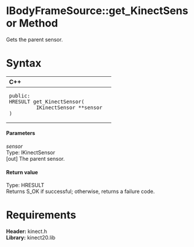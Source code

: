 IBodyFrameSource::get\_KinectSensor Method  
==========================================  

Gets the parent sensor. <span id="syntaxSection"></span>

Syntax  
======  

<table>
<colgroup>
<col width="100%" />
</colgroup>
<thead>
<tr class="header">
<th align="left">C++</th>
</tr>
</thead>
<tbody>
<tr class="odd">
<td align="left"><pre><code>public:  
HRESULT get_KinectSensor(  
         IKinectSensor **sensor  
)</code></pre></td>
</tr>
</tbody>
</table>

<span id="ID4EG"></span>
#### Parameters  

*sensor*    
Type: IKinectSensor  
[out] The parent sensor.  

<span id="ID4EP"></span>
#### Return value  

Type: HRESULT  
Returns S\_OK if successful; otherwise, returns a failure code.  

<span id="requirements"></span>

Requirements  
============  

**Header:** kinect.h  
**Library:** kinect20.lib  



<!--Please do not edit the data in the comment block below.-->
<!--
TOCTitle : get_KinectSensor Method
RLTitle : IBodyFrameSource::get_KinectSensor Method
KeywordK : get_KinectSensor method
KeywordK : IBodyFrameSource::get_KinectSensor method
KeywordF : IBodyFrameSource::get_KinectSensor
KeywordF : get_KinectSensor
KeywordF : Microsoft.Kinect.kinect.IBodyFrameSource.get_KinectSensor(IKinectSensor@)
KeywordA : M:Microsoft.Kinect.kinect.IBodyFrameSource.get_KinectSensor(IKinectSensor@)
AssetID : M:Microsoft.Kinect.kinect.IBodyFrameSource.get_KinectSensor(IKinectSensor@)
Locale : en-us
CommunityContent : 1
APIType : Managed
APILocation : 
APIName : Microsoft.Kinect.kinect.IBodyFrameSource::get_KinectSensor
TargetOS : Windows
TopicType : kbSyntax
DevLang : C++
DocSet : K4Wv2
ProjType : K4Wv2Proj
Technology : Kinect for Windows
Product : Kinect for Windows SDK v2
productversion : 20
-->
